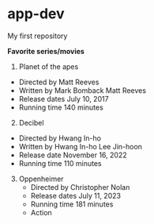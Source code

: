 # app-dev
My first repository

**Favorite series/movies**
1. Planet of the apes
  - Directed by	Matt Reeves
  - Written by	Mark Bomback Matt Reeves
  - Release dates	July 10, 2017
  - Running time	140 minutes
2. Decibel 
 - Directed by	Hwang In-ho
 - Written by	Hwang In-ho Lee Jin-hoon
 - Release date	November 16, 2022
 - Running time	110 minutes
3. Oppenheimer
   - Directed by	Christopher Nolan
   - Release dates	July 11, 2023
   - Running time	181 minutes
   - Action
     

